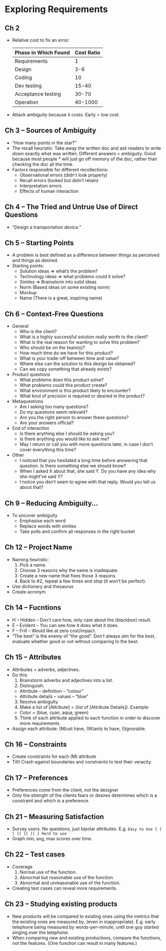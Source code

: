 Exploring Requirements
======================


## Ch 2

* Relative cost to fix an error:

  | Phase in Which Found | Cost Ratio |
  | --- | --- |
  | Requirements | 1 |
  | Design | 3-6 |
  | Coding | 10 |
  | Dev testing | 15-40 |
  | Acceptance testing | 30-70 |
  | Operation | 40-1000 |

* Attack ambiguity because it costs. Early = low cost.


## Ch 3 – Sources of Ambiguity

* “How many points in the star?”
* The recall heuristic: Take away the written doc and ask readers to write down exactly what was written. Different answers = ambiguity. Good because most people * will just go off memory of the doc, rather than checking the doc all the time.
* Factors responsible for different recollections:
  * Observational errors (didn’t look properly)
  * Recall errors (looked but didn’t retain)
  * Interpretation errors
  * Effects of human interaction


## Ch 4 – The Tried and Untrue Use of Direct Questions

* “Design a transportation device.”


## Ch 5 – Starting Points

* A problem is best defined as a difference between things as perceived and things as desired.
* Starting points:
  * Solution ideas => what’s the problem?
  * Technology ideas => what problems could it solve?
  * Similes => Brainstorm into solid ideas
  * Norm (Based ideas on some existing norm)
  * Mockup
  * Name (There is a great, inspiring name)


## Ch 6 – Context-Free Questions

* General
  * Who is the client?
  * What is a highly successful solution really worth to the client?
  * What is the real reason for wanting to solve this problem?
  * Who should be on the team(s)?
  * How much time do we have for this product?
  * What is your trade-off between time and value?
  * Where else can the solution to this design be obtained?
  * Can we copy something that already exists?
* Product questions
  * What problems does this product solve?
  * What problems could this product create?
  * What environment is this product likely to encounter?
  * What kind of precision is required or desired in the product?
* Metaquestions
  * Am I asking too many questions?
  * Do my questions seem relevant?
  * Are you the right person to answer these questions?
  * Are your answers official?
* End of interaction
  * Is there anything else I should be asking you?
  * Is there anything you would like to ask me?
  * May I return or call you with more questions later, in case I don’t cover everything this time?
* Other
  * I noticed that you hesitated a long time before answering that question. Is there something else we should know?
  * When I asked X about that, she said Y. Do you have any idea why she might’ve said Y?
  * I notice you don’t seem to agree with that reply. Would you tell us about that?


## Ch 9 – Reducing Ambiguity…

* To uncover ambiguity
  * Emphasise each word
  * Replace words with similes
  * Take polls and confirm all responses in the right bucket


## Ch 12 – Project Name

* Naming heuristic:
  1. Pick a name.
  2. Choose 3 reasons why the name is inadequate.
  3. Create a new name that fixes those 3 reasons.
  4. Back to #2, repeat a few times and stop (it won’t be perfect).
* Use dictionary and thesaurus
* Create acronym


## Ch 14 – Fucntions

* H – Hidden – Don’t care how, only care about the (blackbox) result.
* E – Evident – You can see how it does what it does.
* F – Frill – Would like at zero cost/impact.
* “The best” is the enemy of “the good”. Don’t always aim for the best, evaluate whether good or not without comparing to the best.


## Ch 15 – Attributes

* Attributes = adverbs, adjectives.
* Do this:
  1. Brainstorm adverbs and adjectives into a list.
  2. Distinguish:
    * Attribute – definition – “colour”
    * Attribute details – values – “blue”
  3. Resolve ambiguity
  4. Make a list of [Attribute] = (list of [Attribute Details]). Example:
    * Color = (blue, cyan, aqua, green)
  5. Think of each attribute applied to each function in order to discover more requirements.
* Assign each attribute: (M)ust have, (W)ants to have, (I)gnorable.


## Ch 16 – Constraints

* Create constraints for each (M) attribute
* Tilt! Crash against boundaries and constraints to test their veracity.


## Ch 17 – Preferences

* Preferences come from the client, not the designer
* Only the strength of the clients fears or desires determines which is a constraint and which is a preference.


## Ch 21 – Measuring Satisfaction

* Survey users. No questions, just bipolar attributes. E.g. `Easy to Use [ ][ ][ ][ ][ ] Hard to use`
* Graph min, avg, max scores over time.


## Ch 22 – Test cases

* Coverage
  1. Normal use of the function.
  2. Abnormal but reasonable use of the function.
  3. Abnormal and unreasonable use of the function.
* Creating test cases can reveal more requirements.


## Ch 23 – Studying existing products

* New products will be compared to existing ones using the metrics that the existing ones are measured by, (even in inappropriate). E.g. early telephone being measured by words-per-minute, until one guy started singing over the telephone.
* When comparing new and existing productions, compare the functions, not the features. (One function can result in many features.)
